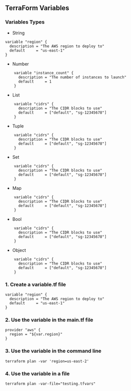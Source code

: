 ## TerraForm Variables

### Variables Types
- String

```hcl
variable "region" {
  description = "The AWS region to deploy to"
  default     = "us-east-1"
}
```

- Number
```hcl
    variable "instance_count" {
      description = "The number of instances to launch"
      default     = 1
    }
```
- List
```hcl
    variable "cidrs" {
      description = "The CIDR blocks to use"
      default     = ["default", "sg-12345678"]
    }
```
- Tuple
```hcl
    variable "cidrs" {
      description = "The CIDR blocks to use"
      default     = ["default", "sg-12345678"]
    }
```

- Set
```hcl
    variable "cidrs" {
      description = "The CIDR blocks to use"
      default     = ["default", "sg-12345678"]
    }
```
- Map
```hcl
    variable "cidrs" {
      description = "The CIDR blocks to use"
      default     = ["default", "sg-12345678"]
    }
```
- Bool
```hcl
    variable "cidrs" {
      description = "The CIDR blocks to use"
      default     = ["default", "sg-12345678"]
    }
```
- Object
```hcl
    variable "cidrs" {
      description = "The CIDR blocks to use"
      default     = ["default", "sg-12345678"]
    }
```


### 1. Create a variable.tf file
```
variable "region" {
  description = "The AWS region to deploy to"
  default     = "us-east-1"
}
```
### 2. Use the variable in the main.tf file
```
provider "aws" {
  region = "${var.region}"
}
```
### 3. Use the variable in the command line
```
terraform plan -var 'region=us-east-2'
```
### 4. Use the variable in a file
```
terraform plan -var-file="testing.tfvars"
```